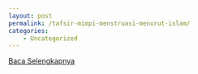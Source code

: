 ```yaml
---
layout: post
permalink: /tafsir-mimpi-menstruasi-menurut-islam/
categories:
    - Uncategorized
---
```


[Baca Selengkapnya](/02)